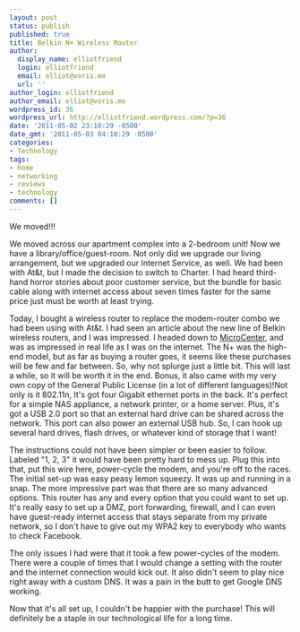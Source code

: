 ```yaml
---
layout: post
status: publish
published: true
title: Belkin N+ Wireless Router
author:
  display_name: elliotfriend
  login: elliotfriend
  email: elliot@voris.me
  url: ''
author_login: elliotfriend
author_email: elliot@voris.me
wordpress_id: 36
wordpress_url: http://elliotfriend.wordpress.com/?p=36
date: '2011-05-02 23:10:29 -0500'
date_gmt: '2011-05-03 04:10:29 -0500'
categories:
- Technology
tags:
- home
- networking
- reviews
- technology
comments: []
---
```

We moved!!!

We moved across our apartment complex into a 2-bedroom unit! Now we have a
library/office/guest-room. Not only did we upgrade our living arrangement, but
we upgraded our Internet Service, as well. We had been with At&t, but I made the
decision to switch to Charter. I had heard third-hand horror stories about poor
customer service, but the bundle for basic cable along with internet access about
seven times faster for the same price just must be worth at least trying.

Today, I bought a wireless router to replace the modem-router combo we had been
using with At&t. I had seen an article about the new line of Belkin wireless routers,
and I was impressed. I headed down to [MicroCenter](http://www.microcenter.com/),
and was as impressed in real life as I was on the internet. The N+ was the high-end
model, but as far as buying a router goes, it seems like these purchases will be
few and far between. So, why not splurge just a little bit. This will last a while,
so it will be worth it in the end. Bonus, it also came with my very own copy of
the General Public License (in a lot of different languages)!Not only is it 802.11n,
It's got four Gigabit ethernet ports in the back. It's perfect for a simple NAS
appliance, a network printer, or a home server. Plus, it's got a USB 2.0 port so
that an external hard drive can be shared across the network. This port can also
power an external USB hub. So, I can hook up several hard drives, flash drives,
or whatever kind of storage that I want!

The instructions could not have been simpler or been easier to follow. Labeled
"1, 2, 3" it would have been pretty hard to mess up. Plug this into that, put this
wire here, power-cycle the modem, and you're off to the races. The initial set-up
was easy peasy lemon squeezy. It was up and running in a snap. The more impressive
part was that there are so many advanced options. This router has any and every
option that you could want to set up. It's really easy to set up a DMZ, port
forwarding, firewall, and I can even have guest-ready internet access that stays
separate from my private network, so I don't have to give out my WPA2 key to
everybody who wants to check Facebook.

The only issues I had were that it took a few power-cycles of the modem. There
were a couple of times that I would change a setting with the router and the
internet connection would kick out. It also didn't seem to play nice right away
with a custom DNS. It was a pain in the butt to get Google DNS working.

Now that it's all set up, I couldn't be happier with the purchase! This will
definitely be a staple in our technological life for a long time.
